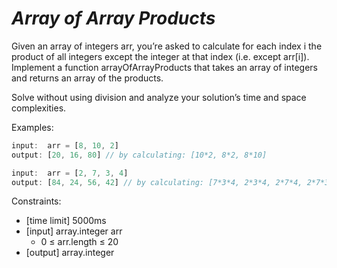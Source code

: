 _Array of Array Products_
=========================

Given an array of integers arr, you’re asked to calculate for each index i the product of all integers except the integer at that index (i.e. except arr[i]). Implement a function arrayOfArrayProducts that takes an array of integers and returns an array of the products.

Solve without using division and analyze your solution’s time and space complexities.

Examples:

```javascript
input:  arr = [8, 10, 2]
output: [20, 16, 80] // by calculating: [10*2, 8*2, 8*10]

input:  arr = [2, 7, 3, 4]
output: [84, 24, 56, 42] // by calculating: [7*3*4, 2*3*4, 2*7*4, 2*7*3]
```

Constraints:
- [time limit] 5000ms
- [input] array.integer arr
  - 0 ≤ arr.length ≤ 20
- [output] array.integer
